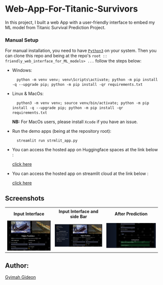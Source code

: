 # Web-App-For-Titanic-Survivors

In this project, I built a web App with a user-friendly interface to embed my ML model from Titanic Survival Prediction Project.

### Manual Setup

For manual installation, you need to have [`Python3`](https://www.python.org/) on your system. Then you can clone this repo and being at the repo's `root :: friendly_web_interface_for_ML_models> ...`  follow the steps below:

- Windows:
        
        python -m venv venv; venv\Scripts\activate; python -m pip install -q --upgrade pip; python -m pip install -qr requirements.txt  

- Linux & MacOs:
        
        python3 -m venv venv; source venv/bin/activate; python -m pip install -q --upgrade pip; python -m pip install -qr requirements.txt  

    **NB:** For MacOs users, please install `Xcode` if you have an issue.



- Run the demo apps (being at the repository root):

        streamlit run strmlit_app.py

- You can access the hosted app on Huggingface spaces at the link below :

  [click here](https://huggingface.co/spaces/Gyimah3/Streamlit-App-For-Titanic-Survivors)
  
- You can access the hosted app on streamlit cloud at the link below :
        
    [click here](https://gyimah3-web-app-for-titanic-survivors-strmlit-app-w2mi3k.streamlit.app/)
    

## Screenshots

<table>
    <tr>  
        <th>Input Interface</th>
        <th>Input Interface and side Bar</th>
        <th>After Prediction</th>
    </tr>
    <tr>
        <td><img src="./images/screen1.png"/></td>
        <td><img src="./images/screen2.png"/></td>
        <td><img src="./images/screen3.png"/></td>
    </tr>
</table>

    
  ## Author:
[Gyimah Gideon](https://www.linkedin.com/in/gideon-gyimah-08268b243/)  
